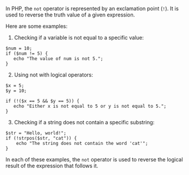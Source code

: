 In PHP, the `not` operator is represented by an exclamation point (`!`). It is used to reverse the truth value of a given expression.

Here are some examples:

1. Checking if a variable is not equal to a specific value:
```
$num = 10;
if ($num != 5) {
   echo "The value of num is not 5.";
}
```

2. Using not with logical operators:
```
$x = 5;
$y = 10;

if (!($x == 5 && $y == 5)) {
   echo "Either x is not equal to 5 or y is not equal to 5.";
}
```

3. Checking if a string does not contain a specific substring:
```
$str = "Hello, world!";
if (!strpos($str, "cat")) {
    echo "The string does not contain the word 'cat'";
}
```

In each of these examples, the `not` operator is used to reverse the logical result of the expression that follows it.